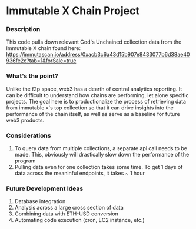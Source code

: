 # Immutable X Chain Project

### Description

This code pulls down relevant God's Unchained collection data from the Immutable X chain found here: https://immutascan.io/address/0xacb3c6a43d15b907e8433077b6d38ae40936fe2c?tab=1&forSale=true


### What's the point? 

Unlike the f2p space, web3 has a dearth of central analytics reporting. It can be difficult to understand how chains are performing, let alone specific projects. The goal here is to productionalize the process of retrieving data from immutable x's top collection so that it can drive insights into the performance of the chain itself, as well as serve as a baseline for future web3 products. 


### Considerations 

1. To query data from multiple collections, a separate api call needs to be made. This, obviously will drastically slow down the performance of the program
2. Pulling data even for one collection takes some time. To get 1 days of data across the meaninful endpoints, it takes ~ 1 hour 


### Future Development Ideas 

1. Database integration 
2. Analysis across a large cross section of data 
3. Combining data with ETH-USD conversion 
4. Automating code execution (cron, EC2 instance, etc.) 
